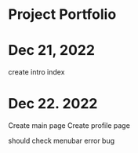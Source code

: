 # Project Portfolio

# Dec 21, 2022
create intro index

# Dec 22. 2022
Create main page
Create profile page

should check menubar error bug 
